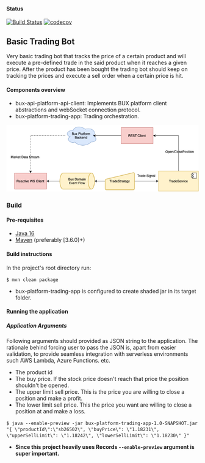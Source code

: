 #### Status
[![Build Status](https://travis-ci.com/alicanalbayrak/basic-trading-bot.svg?branch=main)](https://travis-ci.com/alicanalbayrak/basic-trading-bot)
[![codecov](https://codecov.io/gh/alicanalbayrak/basic-trading-bot/branch/main/graph/badge.svg?token=47TTSSXEG1)](https://codecov.io/gh/alicanalbayrak/basic-trading-bot)


## Basic Trading Bot



Very basic trading bot that tracks the price of a certain product and will execute a pre-defined trade in the said
product when it reaches a given price. After the product has been bought the trading bot should keep on tracking the
prices and execute a sell order when a certain price is hit.

#### Components overview

- bux-api-platform-api-client: Implements BUX platform client abstractions and webSocket connection protocol.
- bux-platform-trading-app: Trading orchestration.

![simple overview image](./docs/simple-overview.png "Simple Execution Overview")

### Build

#### Pre-requisites

- [Java 16](https://jdk.java.net/16/)
- [Maven](https://maven.apache.org/download.cgi) (preferably [3.6.0)+)

#### Build instructions

In the project's root directory run:

```
$ mvn clean package
```

* bux-platform-trading-app is configured to create shaded jar in its target folder.

#### Running the application

##### Application Arguments

Following arguments should provided as JSON string to the application. The rationale behind forcing user to pass the
JSON is, apart from easier validation, to provide seamless integration with serverless environments such AWS Lambda,
Azure Functions. etc.

* The product id
* The buy price. If the stock price doesn't reach that price the position shouldn't be opened.
* The upper limit sell price. This is the price you are willing to close a position and make a profit.
* The lower limit sell price. This the price you want are willing to close a position at and make a loss.

```
$ java --enable-preview -jar bux-platform-trading-app-1.0-SNAPSHOT.jar "{ \"productId\":\"sb26502\", \"buyPrice\": \"1.18231\", \"upperSellLimit\": \"1.18242\", \"lowerSellLimit\": \"1.18230\" }"
```

* **Since this project heavily uses Records `--enable-preview` argument is super important.**  

